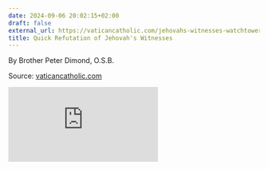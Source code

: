 ```yaml
---
date: 2024-09-06 20:02:15+02:00
draft: false
external_url: https://vaticancatholic.com/jehovahs-witnesses-watchtower-society/
title: Quick Refutation of Jehovah's Witnesses
---
```



By Brother Peter Dimond, O.S.B.

Source: [vaticancatholic.com](https://vaticancatholic.com/jehovahs-witnesses-watchtower-society/)

<iframe src="https://www.youtube.com/embed/LcWddOi2NVo?rel=0" frameborder="0" allow="accelerometer; autoplay; clipboard-write; encrypted-media; gyroscope; picture-in-picture" allowfullscreen></iframe>
